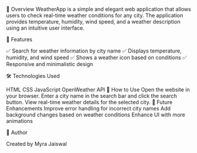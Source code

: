 📌 Overview
WeatherApp is a simple and elegant web application that allows users to check real-time weather conditions for any city. The application provides temperature, humidity, wind speed, and a weather description using an intuitive user interface.

🎯 Features

✅ Search for weather information by city name
✅ Displays temperature, humidity, and wind speed
✅ Shows a weather icon based on conditions
✅ Responsive and minimalistic design

🛠 Technologies Used

HTML
CSS
JavaScript
OpenWeather API
🚀 How to Use
Open the website in your browser.
Enter a city name in the search bar and click the search button.
View real-time weather details for the selected city.
🔧 Future Enhancements
Improve error handling for incorrect city names
Add background changes based on weather conditions
Enhance UI with more animations

📝 Author

Created by Myra Jaiswal

